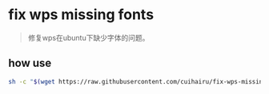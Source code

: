 # fix wps missing fonts

> 修复wps在ubuntu下缺少字体的问题。

## how use

```bash
sh -c "$(wget https://raw.githubusercontent.com/cuihairu/fix-wps-missing-fonts/main/fix-missing-font.sh -O -)"
```

